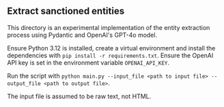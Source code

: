 
## Extract sanctioned entities 

This directory is an experimental implementation of the entity extraction process using Pydantic and OpenAI's GPT-4o model.

Ensure Python 3.12 is installed, create a virtual environment and install the dependencies with `pip install -r requirements.txt`. Ensure the OpenAI API key is set in the environment variable `OPENAI_API_KEY`.

Run the script with `python main.py --input_file <path to input file> --output_file <path to output file>`.

The input file is assumed to be raw text, not HTML.
